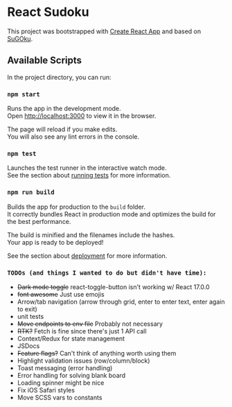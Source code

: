 # React Sudoku

This project was bootstrapped with [Create React App](https://github.com/facebook/create-react-app) and based on [SuGOku](https://sugoku.herokuapp.com/).

## Available Scripts

In the project directory, you can run:

### `npm start`

Runs the app in the development mode.\
Open [http://localhost:3000](http://localhost:3000) to view it in the browser.

The page will reload if you make edits.\
You will also see any lint errors in the console.

### `npm test`

Launches the test runner in the interactive watch mode.\
See the section about [running tests](https://facebook.github.io/create-react-app/docs/running-tests) for more information.

### `npm run build`

Builds the app for production to the `build` folder.\
It correctly bundles React in production mode and optimizes the build for the best performance.

The build is minified and the filenames include the hashes.\
Your app is ready to be deployed!

See the section about [deployment](https://facebook.github.io/create-react-app/docs/deployment) for more information.

### `TODOs (and things I wanted to do but didn't have time):`

- ~~Dark mode toggle~~ react-toggle-button isn't working w/ React 17.0.0
- ~~font awesome~~ Just use emojis
- Arrow/tab navigation (arrow through grid, enter to enter text, enter again to exit)
- unit tests
- ~~Move endpoints to env file~~ Probably not necessary
- ~~RTK?~~ Fetch is fine since there's just 1 API call
- Context/Redux for state management
- JSDocs
- ~~Feature flags?~~ Can't think of anything worth using them
- Highlight validation issues (row/column/block)
- Toast messaging (error handling)
- Error handling for solving blank board
- Loading spinner might be nice
- Fix iOS Safari styles
- Move SCSS vars to constants
